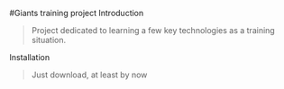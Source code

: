 #Giants training project
Introduction
> Project dedicated to learning a few key technologies as a training situation.

Installation
>Just download, at least by now